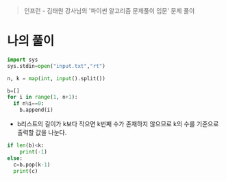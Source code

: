 > 인프런 - 김태원 강사님의 '파이썬 알고리즘 문제풀이 입문' 문제 풀이

# 나의 풀이
```python
import sys
sys.stdin=open("input.txt","rt")

n, k = map(int, input().split())

b=[]
for i in range(1, n+1):
  if n%i==0:
    b.append(i)
```
- b리스트의 길이가 k보다 작으면 k번째 수가 존재하지 않으므로 k의 수를 기준으로 출력할 값을 나눈다.
```python
if len(b)<k:
    print(-1)
else:
  c=b.pop(k-1)  
  print(c)
```